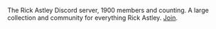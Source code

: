 The Rick Astley Discord server, 1900 members and counting. A large collection and community for everything Rick Astley. [Join](https://discord.gg/NmgStrHrnr).
